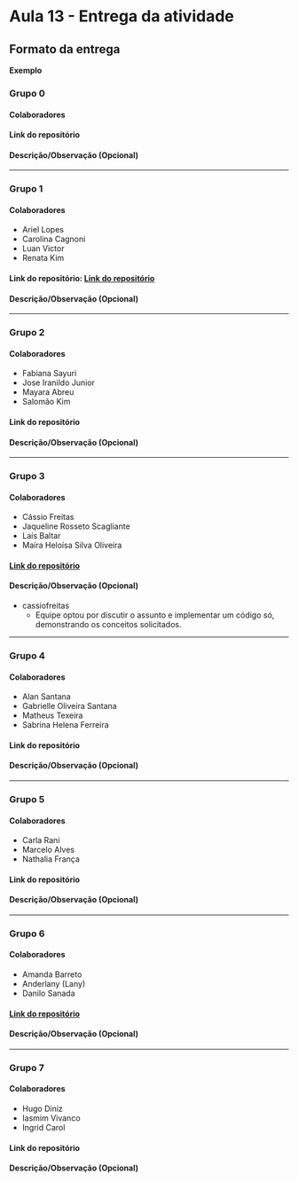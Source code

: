 # Aula 13 - Entrega da atividade

## Formato da entrega

**Exemplo**

### Grupo 0

#### Colaboradores

#### Link do repositório

#### Descrição/Observação (Opcional)

----

### Grupo 1

#### Colaboradores

- Ariel Lopes
- Carolina Cagnoni
- Luan Victor
- Renata Kim

#### Link do repositório: [Link do repositório](https://github.com/ArielLopes888/Aula13)

#### Descrição/Observação (Opcional)

----

### Grupo 2

#### Colaboradores

- Fabiana Sayuri
- Jose Iranildo Junior
- Mayara Abreu
- Salomão Kim

#### Link do repositório

#### Descrição/Observação (Opcional)

----

### Grupo 3

#### Colaboradores

- Cássio Freitas
- Jaqueline Rosseto Scagliante
- Laís Baltar
- Maíra Heloísa Silva Oliveira

#### [Link do repositório](https://github.com/cassiofreitas/dhme_aulas_e_exercicios/tree/main/aula13_atividade_1)

#### Descrição/Observação (Opcional)
- cassiofreitas
  - Equipe optou por discutir o assunto e implementar um código só, demonstrando os conceitos solicitados. 

----

### Grupo 4

#### Colaboradores

- Alan Santana
- Gabrielle Oliveira Santana
- Matheus Texeira
- Sabrina Helena Ferreira

#### Link do repositório

#### Descrição/Observação (Opcional)

----

### Grupo 5

#### Colaboradores

- Carla Rani
- Marcelo Alves
- Nathalia França

#### Link do repositório

#### Descrição/Observação (Opcional)

----

### Grupo 6

#### Colaboradores

- Amanda Barreto
- Anderlany (Lany)
- Danilo Sanada

#### [Link do repositório](https://github.com/lanyarag/enumDictionary.git)

#### Descrição/Observação (Opcional)

----

### Grupo 7

#### Colaboradores

- Hugo Diniz
- Iasmim Vivanco
- Ingrid Carol

#### Link do repositório

#### Descrição/Observação (Opcional)

